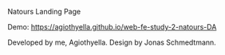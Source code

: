 Natours Landing Page

Demo: https://agiothyella.github.io/web-fe-study-2-natours-DA

Developed by me, Agiothyella. Design by Jonas Schmedtmann.
